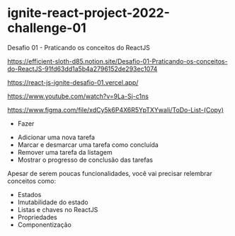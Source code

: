 # ignite-react-project-2022-challenge-01
Desafio 01 - Praticando os conceitos do ReactJS

https://efficient-sloth-d85.notion.site/Desafio-01-Praticando-os-conceitos-do-ReactJS-91fd63dd1a5b4a2796152de293ec1074


https://react-js-ignite-desafio-01.vercel.app/


https://www.youtube.com/watch?v=9La-Sj-c1ns


https://www.figma.com/file/xdCy5k6P4X6R5YpTXYwaIi/ToDo-List-(Copy)


* Fazer
- Adicionar uma nova tarefa
- Marcar e desmarcar uma tarefa como concluída
- Remover uma tarefa da listagem
- Mostrar o progresso de conclusão das tarefas

Apesar de serem poucas funcionalidades, você vai precisar relembrar conceitos como:

- Estados
- Imutabilidade do estado
- Listas e chaves no ReactJS
- Propriedades
- Componentização